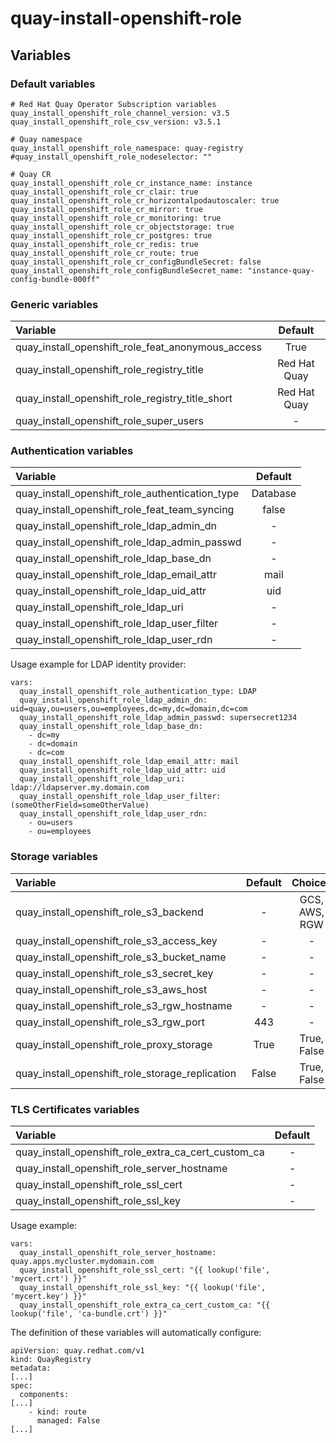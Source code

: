 # quay-install-openshift-role

## Variables
### Default variables
```
# Red Hat Quay Operator Subscription variables
quay_install_openshift_role_channel_version: v3.5
quay_install_openshift_role_csv_version: v3.5.1

# Quay namespace
quay_install_openshift_role_namespace: quay-registry
#quay_install_openshift_role_nodeselector: ""

# Quay CR
quay_install_openshift_role_cr_instance_name: instance
quay_install_openshift_role_cr_clair: true
quay_install_openshift_role_cr_horizontalpodautoscaler: true
quay_install_openshift_role_cr_mirror: true
quay_install_openshift_role_cr_monitoring: true
quay_install_openshift_role_cr_objectstorage: true
quay_install_openshift_role_cr_postgres: true
quay_install_openshift_role_cr_redis: true
quay_install_openshift_role_cr_route: true
quay_install_openshift_role_cr_configBundleSecret: false
quay_install_openshift_role_configBundleSecret_name: "instance-quay-config-bundle-000ff"
```

### Generic variables
| Variable                                          | Default      |
| :------------------------------------------------ | :----------: |
| quay_install_openshift_role_feat_anonymous_access | True         |
| quay_install_openshift_role_registry_title        | Red Hat Quay |
| quay_install_openshift_role_registry_title_short  | Red Hat Quay |
| quay_install_openshift_role_super_users           | -            |

### Authentication variables
| Variable                                        | Default  |
| :---------------------------------------------- | :------: |
| quay_install_openshift_role_authentication_type | Database |
| quay_install_openshift_role_feat_team_syncing   | false    |
| quay_install_openshift_role_ldap_admin_dn       | -        |
| quay_install_openshift_role_ldap_admin_passwd   | -        |
| quay_install_openshift_role_ldap_base_dn        | -        |
| quay_install_openshift_role_ldap_email_attr     | mail     |
| quay_install_openshift_role_ldap_uid_attr       | uid      |
| quay_install_openshift_role_ldap_uri            | -        |
| quay_install_openshift_role_ldap_user_filter    | -        |
| quay_install_openshift_role_ldap_user_rdn       | -        |

Usage example for LDAP identity provider:
```
vars:
  quay_install_openshift_role_authentication_type: LDAP
  quay_install_openshift_role_ldap_admin_dn: uid=quay,ou=users,ou=employees,dc=my,dc=domain,dc=com
  quay_install_openshift_role_ldap_admin_passwd: supersecret1234
  quay_install_openshift_role_ldap_base_dn:
    - dc=my
    - dc=domain
    - dc=com
  quay_install_openshift_role_ldap_email_attr: mail
  quay_install_openshift_role_ldap_uid_attr: uid
  quay_install_openshift_role_ldap_uri: ldap://ldapserver.my.domain.com
  quay_install_openshift_role_ldap_user_filter: (someOtherField=someOtherValue)
  quay_install_openshift_role_ldap_user_rdn:
    - ou=users
    - ou=employees
```

### Storage variables
| Variable                                        | Default | Choices       |
| :---------------------------------------------- | :-----: | :-----------: |
| quay_install_openshift_role_s3_backend          | -       | GCS, AWS, RGW |
| quay_install_openshift_role_s3_access_key       | -       | -             |
| quay_install_openshift_role_s3_bucket_name      | -       | -             |
| quay_install_openshift_role_s3_secret_key       | -       | -             |
| quay_install_openshift_role_s3_aws_host         | -       | -             |
| quay_install_openshift_role_s3_rgw_hostname     | -       | -             |
| quay_install_openshift_role_s3_rgw_port         | 443     | -             |
| quay_install_openshift_role_proxy_storage       | True    | True, False   |
| quay_install_openshift_role_storage_replication | False   | True, False   |

### TLS Certificates variables

| Variable                                            | Default  |
| :-------------------------------------------------- | :------: |
| quay_install_openshift_role_extra_ca_cert_custom_ca | -        |
| quay_install_openshift_role_server_hostname         | -        |
| quay_install_openshift_role_ssl_cert                | -        |
| quay_install_openshift_role_ssl_key                 | -        |

Usage example:
```
vars:
  quay_install_openshift_role_server_hostname: quay.apps.mycluster.mydomain.com
  quay_install_openshift_role_ssl_cert: "{{ lookup('file', 'mycert.crt') }}"
  quay_install_openshift_role_ssl_key: "{{ lookup('file', 'mycert.key') }}"
  quay_install_openshift_role_extra_ca_cert_custom_ca: "{{ lookup('file', 'ca-bundle.crt') }}"
```

The definition of these variables will automatically configure:
```
apiVersion: quay.redhat.com/v1
kind: QuayRegistry
metadata:
[...]
spec:
  components:
[...]
    - kind: route
      managed: False
[...]
```
